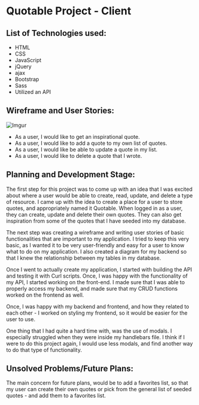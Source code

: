 # Quotable Project - Client

## List of Technologies used:

* HTML
* CSS
* JavaScript
* jQuery
* ajax
* Bootstrap
* Sass
* Utilized an API

## Wireframe and User Stories:

![Imgur](https://i.imgur.com/fiAhDC4l.jpg)

* As a user, I would like to get an inspirational quote.
* As a user, I would like to add a quote to my own list of quotes.
* As a user, I would like be able to update a quote in my list.
* As a user, I would like to delete a quote that I wrote.

## Planning and Development Stage:
The first step for this project was to come up with an idea that I was excited about where a user would be able to create, read, update, and delete a type of resource. I came up with the idea to create a place for a user to store quotes, and appropriately named it Quotable. When logged in as a user, they can create, update and delete their own quotes. They can also get inspiration from some of the quotes that I have seeded into my database.

The next step was creating a wireframe and writing user stories of basic functionalities that are important to my application. I tried to keep this very basic, as I wanted it to be very user-friendly and easy for a user to know what to do on my application. I also created a diagram for my backend so that I knew the relationship between my tables in my database.

Once I went to actually create my application, I started with building the API and testing it with Curl scripts. Once, I was happy with the functionality of my API, I started working on the front-end. I made sure that I was able to properly access my backend, and made sure that my CRUD functions worked on the frontend as well.

Once, I was happy with my backend and frontend, and how they related to each other - I worked on styling my frontend, so it would be easier for the user to use.

One thing that I had quite a hard time with, was the use of modals. I especially struggled when they were inside my handlebars file. I think if I were to do this project again, I would use less modals, and find another way to do that type of functionality.


## Unsolved Problems/Future Plans:

The main concern for future plans, would be to add a favorites list, so that my user can create their own quotes or pick from the general list of seeded quotes - and add them to a favorites list.
